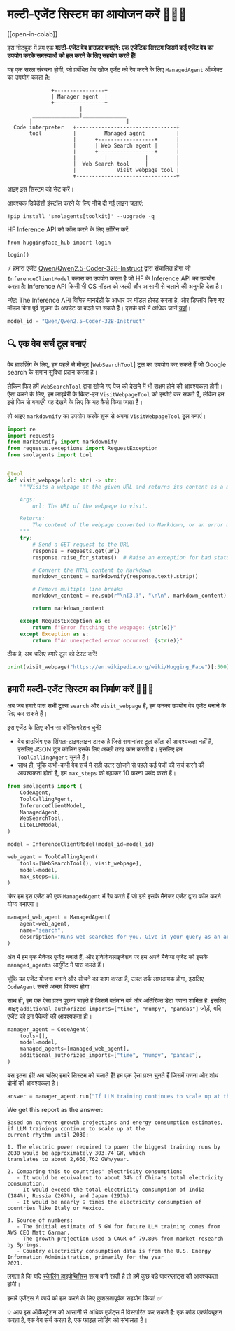 # मल्टी-एजेंट सिस्टम का आयोजन करें 🤖🤝🤖

[[open-in-colab]]

इस नोटबुक में हम एक **मल्टी-एजेंट वेब ब्राउज़र बनाएंगे: एक एजेंटिक सिस्टम जिसमें कई एजेंट वेब का उपयोग करके समस्याओं को हल करने के लिए सहयोग करते हैं!**

यह एक सरल संरचना होगी, जो प्रबंधित वेब खोज एजेंट को रैप करने के लिए `ManagedAgent` ऑब्जेक्ट का उपयोग करता है:

```
              +----------------+
              | Manager agent  |
              +----------------+
                       |
        _______________|______________
       |                              |
  Code interpreter   +--------------------------------+
       tool          |         Managed agent          |
                     |      +------------------+      |
                     |      | Web Search agent |      |
                     |      +------------------+      |
                     |         |            |         |
                     |  Web Search tool     |         |
                     |             Visit webpage tool |
                     +--------------------------------+
```
आइए इस सिस्टम को सेट करें।

आवश्यक डिपेंडेंसी इंस्टॉल करने के लिए नीचे दी गई लाइन चलाएं:

```
!pip install 'smolagents[toolkit]' --upgrade -q
```

HF Inference API को कॉल करने के लिए लॉगिन करें:

```
from huggingface_hub import login

login()
```

⚡️ हमारा एजेंट [Qwen/Qwen2.5-Coder-32B-Instruct](https://huggingface.co/Qwen/Qwen2.5-Coder-32B-Instruct) द्वारा संचालित होगा जो `InferenceClientModel` क्लास का उपयोग करता है जो HF के Inference API का उपयोग करता है: Inference API किसी भी OS मॉडल को जल्दी और आसानी से चलाने की अनुमति देता है।

_नोट:_ The Inference API विभिन्न मानदंडों के आधार पर मॉडल होस्ट करता है, और डिप्लॉय किए गए मॉडल बिना पूर्व सूचना के अपडेट या बदले जा सकते हैं। इसके बारे में अधिक जानें [यहां](https://huggingface.co/docs/api-inference/supported-models)।

```py
model_id = "Qwen/Qwen2.5-Coder-32B-Instruct"
```

## 🔍 एक वेब सर्च टूल बनाएं

वेब ब्राउज़िंग के लिए, हम पहले से मौजूद [`WebSearchTool`] टूल का उपयोग कर सकते हैं जो Google search के समान सुविधा प्रदान करता है।

लेकिन फिर हमें `WebSearchTool` द्वारा खोजे गए पेज को देखने में भी सक्षम होने की आवश्यकता होगी।
ऐसा करने के लिए, हम लाइब्रेरी के बिल्ट-इन `VisitWebpageTool` को इम्पोर्ट कर सकते हैं, लेकिन हम इसे फिर से बनाएंगे यह देखने के लिए कि यह कैसे किया जाता है।

तो आइए `markdownify` का उपयोग करके शुरू से अपना `VisitWebpageTool` टूल बनाएं।

```py
import re
import requests
from markdownify import markdownify
from requests.exceptions import RequestException
from smolagents import tool


@tool
def visit_webpage(url: str) -> str:
    """Visits a webpage at the given URL and returns its content as a markdown string.

    Args:
        url: The URL of the webpage to visit.

    Returns:
        The content of the webpage converted to Markdown, or an error message if the request fails.
    """
    try:
        # Send a GET request to the URL
        response = requests.get(url)
        response.raise_for_status()  # Raise an exception for bad status codes

        # Convert the HTML content to Markdown
        markdown_content = markdownify(response.text).strip()

        # Remove multiple line breaks
        markdown_content = re.sub(r"\n{3,}", "\n\n", markdown_content)

        return markdown_content

    except RequestException as e:
        return f"Error fetching the webpage: {str(e)}"
    except Exception as e:
        return f"An unexpected error occurred: {str(e)}"
```

ठीक है, अब चलिए हमारे टूल को टेस्ट करें!

```py
print(visit_webpage("https://en.wikipedia.org/wiki/Hugging_Face")[:500])
```

## हमारी मल्टी-एजेंट सिस्टम का निर्माण करें 🤖🤝🤖

अब जब हमारे पास सभी टूल्स `search` और `visit_webpage` हैं, हम उनका उपयोग वेब एजेंट बनाने के लिए कर सकते हैं।

इस एजेंट के लिए कौन सा कॉन्फ़िगरेशन चुनें?
- वेब ब्राउज़िंग एक सिंगल-टाइमलाइन टास्क है जिसे समानांतर टूल कॉल की आवश्यकता नहीं है, इसलिए JSON टूल कॉलिंग इसके लिए अच्छी तरह काम करती है। इसलिए हम `ToolCallingAgent` चुनते हैं।
- साथ ही, चूंकि कभी-कभी वेब सर्च में सही उत्तर खोजने से पहले कई पेजों की सर्च करने की आवश्यकता होती है, हम `max_steps` को बढ़ाकर 10 करना पसंद करते हैं।

```py
from smolagents import (
    CodeAgent,
    ToolCallingAgent,
    InferenceClientModel,
    ManagedAgent,
    WebSearchTool,
    LiteLLMModel,
)

model = InferenceClientModel(model_id=model_id)

web_agent = ToolCallingAgent(
    tools=[WebSearchTool(), visit_webpage],
    model=model,
    max_steps=10,
)
```

फिर हम इस एजेंट को एक `ManagedAgent` में रैप करते हैं जो इसे इसके मैनेजर एजेंट द्वारा कॉल करने योग्य बनाएगा।

```py
managed_web_agent = ManagedAgent(
    agent=web_agent,
    name="search",
    description="Runs web searches for you. Give it your query as an argument.",
)
```

अंत में हम एक मैनेजर एजेंट बनाते हैं, और इनिशियलाइजेशन पर हम अपने मैनेज्ड एजेंट को इसके `managed_agents` आर्गुमेंट में पास करते हैं।

चूंकि यह एजेंट योजना बनाने और सोचने का काम करता है, उन्नत तर्क लाभदायक होगा, इसलिए `CodeAgent` सबसे अच्छा विकल्प होगा।

साथ ही, हम एक ऐसा प्रश्न पूछना चाहते हैं जिसमें वर्तमान वर्ष और अतिरिक्त डेटा गणना शामिल है: इसलिए आइए `additional_authorized_imports=["time", "numpy", "pandas"]` जोड़ें, यदि एजेंट को इन पैकेजों की आवश्यकता हो।

```py
manager_agent = CodeAgent(
    tools=[],
    model=model,
    managed_agents=[managed_web_agent],
    additional_authorized_imports=["time", "numpy", "pandas"],
)
```

बस इतना ही! अब चलिए हमारे सिस्टम को चलाते हैं! हम एक ऐसा प्रश्न चुनते हैं जिसमें गणना और शोध दोनों की आवश्यकता है।

```py
answer = manager_agent.run("If LLM training continues to scale up at the current rhythm until 2030, what would be the electric power in GW required to power the biggest training runs by 2030? What would that correspond to, compared to some countries? Please provide a source for any numbers used.")
```

We get this report as the answer:
```
Based on current growth projections and energy consumption estimates, if LLM trainings continue to scale up at the 
current rhythm until 2030:

1. The electric power required to power the biggest training runs by 2030 would be approximately 303.74 GW, which 
translates to about 2,660,762 GWh/year.

2. Comparing this to countries' electricity consumption:
   - It would be equivalent to about 34% of China's total electricity consumption.
   - It would exceed the total electricity consumption of India (184%), Russia (267%), and Japan (291%).
   - It would be nearly 9 times the electricity consumption of countries like Italy or Mexico.

3. Source of numbers:
   - The initial estimate of 5 GW for future LLM training comes from AWS CEO Matt Garman.
   - The growth projection used a CAGR of 79.80% from market research by Springs.
   - Country electricity consumption data is from the U.S. Energy Information Administration, primarily for the year 
2021.
```

लगता है कि यदि [स्केलिंग हाइपोथिसिस](https://gwern.net/scaling-hypothesis) सत्य बनी रहती है तो हमें कुछ बड़े पावरप्लांट्स की आवश्यकता होगी।

हमारे एजेंट्स ने कार्य को हल करने के लिए कुशलतापूर्वक सहयोग किया! ✅

💡 आप इस ऑर्केस्ट्रेशन को आसानी से अधिक एजेंट्स में विस्तारित कर सकते हैं: एक कोड एक्जीक्यूशन करता है, एक वेब सर्च करता है, एक फाइल लोडिंग को संभालता है।
